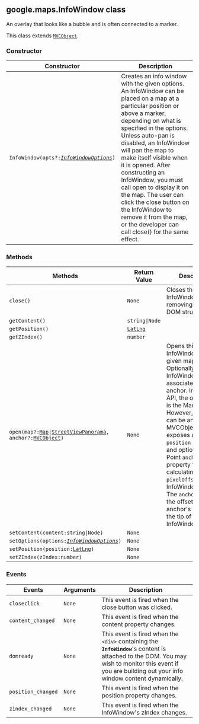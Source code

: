 <h2 id="InfoWindow">
google.maps.InfoWindow
class
</h2><p>An overlay that looks like a bubble and is often connected to a marker.</p><p>This class extends
<code><a href="https://github.com/amenadiel/google-maps-documentation/blob/master/docs/google.maps.MVCObject.md">MVCObject</a></code>.
</p><h3>Constructor</h3><table summary="class InfoWindow - Constructor" width="100%">
<thead>
<tr><th>Constructor</th>
<th>Description</th>
</tr></thead>
<tbody>
<tr>
<td><code>InfoWindow(opts?:<a href="https://github.com/amenadiel/google-maps-documentation/blob/master/docs/google.maps.InfoWindowOptions.md"><em>InfoWindowOptions</em></a>)</code></td>
<td>Creates an info window with the given options. An InfoWindow can be placed on a map at a particular position or above a marker, depending on what is specified in the options. Unless auto-pan is disabled, an InfoWindow will pan the map to make itself visible when it is opened. After constructing an InfoWindow, you must call open to display it on the map. The user can click the close button on the InfoWindow to remove it from the map, or the developer can call close() for the same effect.</td>
</tr>
</tbody>
</table><h3>Methods</h3><table summary="class InfoWindow - Methods" width="100%">
<thead>
<tr><th>Methods</th>
<th>Return Value</th>
<th>Description</th>
</tr></thead>
<tbody>
<tr>
<td><code>close()</code></td>
<td><code>None</code></td>
<td>Closes this InfoWindow by removing it from the DOM structure.</td>
</tr>
<tr>
<td><code>getContent()</code></td>
<td><code>string|Node</code></td>
<td></td>
</tr>
<tr>
<td><code>getPosition()</code></td>
<td><code><a href="https://github.com/amenadiel/google-maps-documentation/blob/master/docs/google.maps.LatLng.md">LatLng</a></code></td>
<td></td>
</tr>
<tr>
<td><code>getZIndex()</code></td>
<td><code>number</code></td>
<td></td>
</tr>
<tr>
<td><code>open(map?:<a href="https://github.com/amenadiel/google-maps-documentation/blob/master/docs/google.maps.Map.md">Map</a>|<a href="https://github.com/amenadiel/google-maps-documentation/blob/master/docs/google.maps.StreetViewPanorama.md">StreetViewPanorama</a>, anchor?:<a href="https://github.com/amenadiel/google-maps-documentation/blob/master/docs/google.maps.MVCObject.md">MVCObject</a>)</code></td>
<td><code>None</code></td>
<td>Opens this InfoWindow on the given map. Optionally, an InfoWindow can be associated with an anchor. In the core API, the only anchor is the Marker class. However, an anchor can be any MVCObject that exposes a LatLng <code>position</code> property and optionally a Point <code>anchorPoint</code> property for calculating the <code>pixelOffset</code> (see InfoWindowOptions). The <code>anchorPoint</code> is the offset from the anchor's position to the tip of the InfoWindow.</td>
</tr>
<tr>
<td><code>setContent(content:string|Node)</code></td>
<td><code>None</code></td>
<td></td>
</tr>
<tr>
<td><code>setOptions(options:<a href="https://github.com/amenadiel/google-maps-documentation/blob/master/docs/google.maps.InfoWindowOptions.md"><em>InfoWindowOptions</em></a>)</code></td>
<td><code>None</code></td>
<td></td>
</tr>
<tr>
<td><code>setPosition(position:<a href="https://github.com/amenadiel/google-maps-documentation/blob/master/docs/google.maps.LatLng.md">LatLng</a>)</code></td>
<td><code>None</code></td>
<td></td>
</tr>
<tr>
<td><code>setZIndex(zIndex:number)</code></td>
<td><code>None</code></td>
<td></td>
</tr>
</tbody>
</table><h3>Events</h3><table summary="class InfoWindow - Events" width="100%">
<thead>
<tr><th>Events</th>
<th>Arguments</th>
<th>Description</th>
</tr></thead>
<tbody>
<tr>
<td><code>closeclick</code></td>
<td><code>None</code></td>
<td>This event is fired when the close button was clicked.</td>
</tr>
<tr>
<td><code>content_changed</code></td>
<td><code>None</code></td>
<td>This event is fired when the content property changes.</td>
</tr>
<tr>
<td><code>domready</code></td>
<td><code>None</code></td>
<td>This event is fired when the <code>&lt;div&gt;</code> containing the <b><code>InfoWindow</code></b>'s content is attached to the DOM. You may wish to monitor this event if you are building out your info window content dynamically.</td>
</tr>
<tr>
<td><code>position_changed</code></td>
<td><code>None</code></td>
<td>This event is fired when the position property changes.</td>
</tr>
<tr>
<td><code>zindex_changed</code></td>
<td><code>None</code></td>
<td>This event is fired when the InfoWindow's zIndex changes.</td>
</tr>
</tbody>
</table>